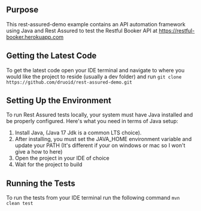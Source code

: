 ## Purpose

This rest-assured-demo example contains an API automation framework using Java and Rest Assured to test the Restful
Booker API at https://restful-booker.herokuapp.com

## Getting the Latest Code

To get the latest code open your IDE terminal and navigate to where you would like the project to reside (usually a dev folder) and run `git clone https://github.com/druoid/rest-assured-demo.git`

## Setting Up the Environment

To run Rest Assured tests locally, your system must have Java installed and be properly configured. Here's what you need in terms of Java setup:

1. Install Java, (Java 17 Jdk is a common LTS choice).
2. After installing, you must set the JAVA_HOME environment variable and update your PATH (It's different if your on windows or mac so I won't give a how to here)
4. Open the project in your IDE of choice  
5. Wait for the project to build

## Running the Tests

To run the tests from your IDE terminal run the following command `mvn clean test`


